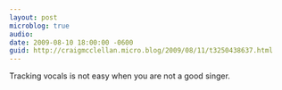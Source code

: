 ```yaml
---
layout: post
microblog: true
audio: 
date: 2009-08-10 18:00:00 -0600
guid: http://craigmcclellan.micro.blog/2009/08/11/t3250438637.html
---
```

Tracking vocals is not easy when you are not a good singer.
